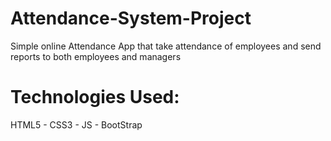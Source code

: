 # Attendance-System-Project
Simple online Attendance App that take attendance of employees and send reports to both employees and managers
# Technologies Used:
HTML5 - CSS3 - JS - BootStrap 
